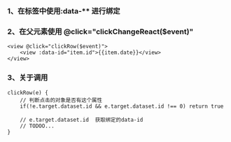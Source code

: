 ### 1、在标签中使用:data-** 进行绑定

### 2、在父元素使用 @click="clickChangeReact($event)"

```
<view @click="clickRow($event)">
	<view :data-id="item.id">{{item.date}}</view>
</view>
```

### 3、关于调用

```
clickRow(e) {
	// 判断点击的对象是否有这个属性
	if(!e.target.dataset.id && e.target.dataset.id !== 0) return true
	
	// e.target.dataset.id  获取绑定的data-id
	// TODOO...
}
```

